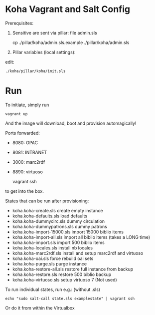 Koha Vagrant and Salt Config
==========

Prerequisites:

1. Sensitive are sent via pillar: file admin.sls 

    cp ./pillar/koha/admin.sls.example ./pillar/koha/admin.sls

2. Pillar variables (local settings):

edit:

    ./koha/pillar/koha/init.sls


Run
===

To initiate, simply run 

    vagrant up

And the image will download, boot and provision automagically!

Ports forwarded:

* 8080: OPAC
* 8081: INTRANET
* 3000: marc2rdf
* 8890: virtuoso

    vagrant ssh

to get into the box.


States that can be run after provisioning:

* koha.koha-create.sls        create empty instance
* koha.koha-defaults.sls      load defaults
* koha.koha-dummycirc.sls     dummy circulation
* koha.koha-dummypatrons.sls  dummy patrons
* koha.koha-import-15000.sls  import 15000 biblio items
* koha.koha-import-all.sls    import all biblio items (takes a LONG time) 
* koha.koha-import.sls        import 500 biblio items
* koha.koha-locales.sls       install nb locales
* koha.koha-marc2rdf.sls      install and setup marc2rdf and virtuoso
* koha.koha-oai.sls           force rebuild oai sets
* koha.koha-purge.sls         purge instance
* koha.koha-restore-all.sls   restore full instance from backup
* koha.koha-restore.sls       restore 500 biblio backup
* koha.koha-virtuoso.sls      setup virtuoso 7 (Not used)

To run individual states, run e.g.: (without .sls)

    echo "sudo salt-call state.sls examplestate" | vagrant ssh

Or do it from within the Virtualbox